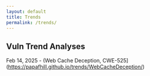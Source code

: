 ```yaml
---
layout: default
title: Trends
permalink: /trends/
---
```


## Vuln Trend Analyses
Feb 14, 2025 - (Web Cache Deception, CWE-525](https://papafhill.github.io/trends/WebCacheDeception/)
